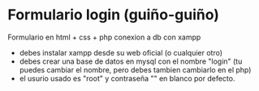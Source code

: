 # Formulario login (guiño-guiño)
 Formulario en html + css + php conexion a db con xampp
 
 - debes instalar xampp desde su web oficial (o cualquier otro)
 - debes crear una base de datos en mysql con el nombre "login" (tu puedes cambiar el nombre, pero debes tambien cambiarlo en el php)
 - el usurio usado es "root" y contraseña "" en blanco por defecto.

